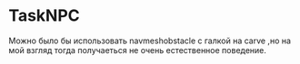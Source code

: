 # TaskNPC
Можно было бы использовать navmeshobstacle с галкой на carve ,но на мой взгляд тогда получаеться не очень естественное поведение.
